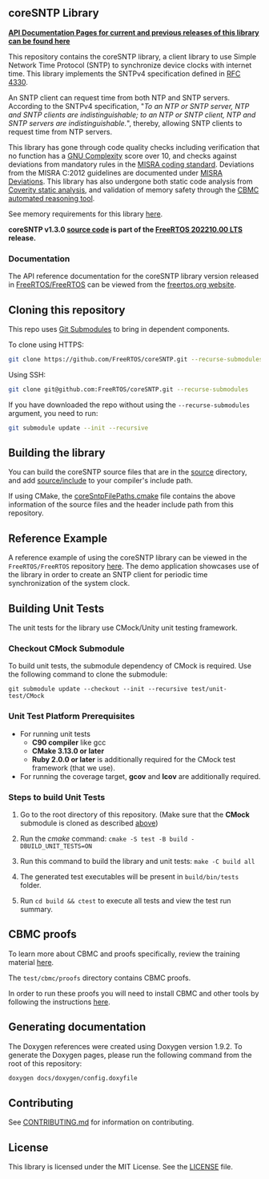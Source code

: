 ## coreSNTP Library

**[API Documentation Pages for current and previous releases of this library can be found here](https://freertos.github.io/coreSNTP/)**

This repository contains the coreSNTP library, a client library to use Simple
Network Time Protocol (SNTP) to synchronize device clocks with internet time.
This library implements the SNTPv4 specification defined in
[RFC 4330](https://tools.ietf.org/html/rfc4330).

An SNTP client can request time from both NTP and SNTP servers. According to the
SNTPv4 specification, "_To an NTP or SNTP server, NTP and SNTP clients are
indistinguishable; to an NTP or SNTP client, NTP and SNTP servers are
indistinguishable._", thereby, allowing SNTP clients to request time from NTP
servers.

This library has gone through code quality checks including verification that no
function has a
[GNU Complexity](https://www.gnu.org/software/complexity/manual/complexity.html)
score over 10, and checks against deviations from mandatory rules in the
[MISRA coding standard](https://www.misra.org.uk). Deviations from the MISRA
C:2012 guidelines are documented under [MISRA Deviations](MISRA.md). This
library has also undergone both static code analysis from
[Coverity static analysis](https://scan.coverity.com/), and validation of memory
safety through the
[CBMC automated reasoning tool](https://www.cprover.org/cbmc/).

See memory requirements for this library
[here](./docs/doxygen/include/size_table.md).

**coreSNTP v1.3.0
[source code](https://github.com/FreeRTOS/coreSNTP/tree/v1.3.0/source) is part
of the
[FreeRTOS 202210.00 LTS](https://github.com/FreeRTOS/FreeRTOS-LTS/tree/202210.00-LTS)
release.**

### Documentation

The API reference documentation for the coreSNTP library version released in
[FreeRTOS/FreeRTOS](https://github.com/FreeRTOS/FreeRTOS) can be viewed from the
[freertos.org website](https://freertos.org/coresntp/index.html).

## Cloning this repository

This repo uses
[Git Submodules](https://git-scm.com/book/en/v2/Git-Tools-Submodules) to bring
in dependent components.

To clone using HTTPS:

```sh
git clone https://github.com/FreeRTOS/coreSNTP.git --recurse-submodules
```

Using SSH:

```sh
git clone git@github.com:FreeRTOS/coreSNTP.git --recurse-submodules
```

If you have downloaded the repo without using the `--recurse-submodules`
argument, you need to run:

```sh
git submodule update --init --recursive
```

## Building the library

You can build the coreSNTP source files that are in the [source](source/)
directory, and add [source/include](source/include) to your compiler's include
path.

If using CMake, the [coreSntpFilePaths.cmake](coreSntpFilePaths.cmake) file
contains the above information of the source files and the header include path
from this repository.

## Reference Example

A reference example of using the coreSNTP library can be viewed in the
`FreeRTOS/FreeRTOS` repository
[here](https://github.com/FreeRTOS/FreeRTOS/tree/main/FreeRTOS-Plus/Demo/coreSNTP_Windows_Simulator).
The demo application showcases use of the library in order to create an SNTP
client for periodic time synchronization of the system clock.

## Building Unit Tests

The unit tests for the library use CMock/Unity unit testing framework.

### Checkout CMock Submodule

To build unit tests, the submodule dependency of CMock is required. Use the
following command to clone the submodule:

```
git submodule update --checkout --init --recursive test/unit-test/CMock
```

### Unit Test Platform Prerequisites

- For running unit tests
  - **C90 compiler** like gcc
  - **CMake 3.13.0 or later**
  - **Ruby 2.0.0 or later** is additionally required for the CMock test
    framework (that we use).
- For running the coverage target, **gcov** and **lcov** are additionally
  required.

### Steps to build **Unit Tests**

1. Go to the root directory of this repository. (Make sure that the **CMock**
   submodule is cloned as described [above](#checkout-cmock-submodule))

1. Run the _cmake_ command: `cmake -S test -B build -DBUILD_UNIT_TESTS=ON`

1. Run this command to build the library and unit tests: `make -C build all`

1. The generated test executables will be present in `build/bin/tests` folder.

1. Run `cd build && ctest` to execute all tests and view the test run summary.

## CBMC proofs

To learn more about CBMC and proofs specifically, review the training material
[here](https://model-checking.github.io/cbmc-training).

The `test/cbmc/proofs` directory contains CBMC proofs.

In order to run these proofs you will need to install CBMC and other tools by
following the instructions
[here](https://model-checking.github.io/cbmc-training/installation.html).

## Generating documentation

The Doxygen references were created using Doxygen version 1.9.2. To generate the
Doxygen pages, please run the following command from the root of this
repository:

```sh
doxygen docs/doxygen/config.doxyfile
```

## Contributing

See [CONTRIBUTING.md](./.github/CONTRIBUTING.md) for information on
contributing.

## License

This library is licensed under the MIT License. See the [LICENSE](LICENSE) file.
